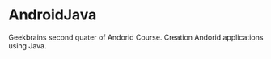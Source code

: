 # AndroidJava
Geekbrains second quater of Andorid Course. Creation Andorid applications using Java.
